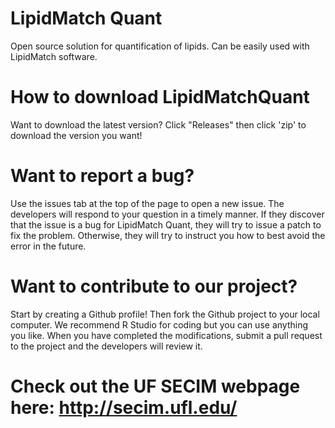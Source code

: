 # LipidMatch Quant

Open source solution for quantification of lipids. Can be easily used with LipidMatch software.

How to download LipidMatchQuant
=========================================
Want to download the latest version? Click "Releases" then click 'zip' to download the version you want!

Want to report a bug?
=========================================

Use the issues tab at the top of the page to open a new issue. The developers will respond to your question in a timely manner. If they discover that the issue is a bug for LipidMatch Quant, they will try to issue a patch to fix the problem. Otherwise, they will try to instruct you how to best avoid the error in the future.

Want to contribute to our project?
=========================================

Start by creating a Github profile! Then fork the Github project to your local computer. We recommend R Studio for coding but you can use anything you like. When you have completed the modifications, submit a pull request to the project and the developers will review it.


Check out the UF SECIM webpage here: http://secim.ufl.edu/
=========================================
